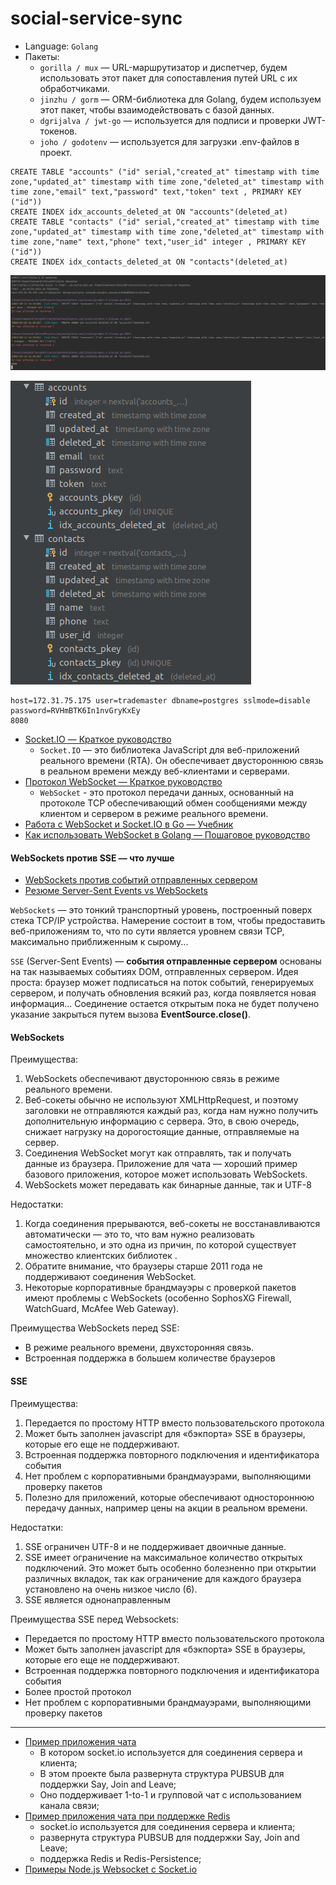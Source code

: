 # social-service-sync

+ Language: `Golang`
+ Пакеты:
  - `gorilla / mux` — URL-маршрутизатор и диспетчер, будем использовать этот пакет для сопоставления путей URL с их обработчиками.
  - `jinzhu / gorm` — ORM-библиотека для Golang, будем используем этот пакет, чтобы взаимодействовать с базой данных.
  - `dgrijalva / jwt-go` — используется для подписи и проверки JWT-токенов.
  - `joho / godotenv` — используется для загрузки .env-файлов в проект.

```shell script
CREATE TABLE "accounts" ("id" serial,"created_at" timestamp with time zone,"updated_at" timestamp with time zone,"deleted_at" timestamp with time zone,"email" text,"password" text,"token" text , PRIMARY KEY ("id"))  
CREATE INDEX idx_accounts_deleted_at ON "accounts"(deleted_at)   
CREATE TABLE "contacts" ("id" serial,"created_at" timestamp with time zone,"updated_at" timestamp with time zone,"deleted_at" timestamp with time zone,"name" text,"phone" text,"user_id" integer , PRIMARY KEY ("id"))  
CREATE INDEX idx_contacts_deleted_at ON "contacts"(deleted_at)   
```

![Screenshot-1](screenshot_1.png)

![Screenshot-2](screenshot_2.png)

```shell script
host=172.31.75.175 user=trademaster dbname=postgres sslmode=disable password=RVHmBTK6In1nvGryKxEy
8080
```

* [Socket.IO — Краткое руководство](https://coderlessons.com/tutorials/kompiuternoe-programmirovanie/uznaite-socket-io/socket-io-kratkoe-rukovodstvo)
  * `Socket.IO` — это библиотека JavaScript для веб-приложений реального времени (RTA). Он обеспечивает двустороннюю связь в реальном времени между веб-клиентами и серверами.
* [Протокол WebSocket — Краткое руководство](https://nodejsdev.ru/doc/websocket)
  * `WebSocket` - это протокол передачи данных, основанный на протоколе TCP обеспечивающий обмен сообщениями между клиентом и сервером в режиме реального времени.
* [Работа с WebSocket и Socket.IO в Go — Учебник](https://tutorialedge.net/golang/golang-websockets-tutorial)
* [Как использовать WebSocket в Golang — Пошаговое руководство](https://yalantis.com/blog/how-to-build-websockets-in-go)

#### WebSockets против SSE — что лучше

* [WebSockets против событий отправленных сервером](https://ably.com/blog/websockets-vs-sse)
* [Резюме Server-Sent Events vs WebSockets](https://stackoverflow.com/questions/5195452/websockets-vs-server-sent-events-eventsource)

`WebSockets` — это тонкий транспортный уровень, построенный поверх стека TCP/IP устройства.
Намерение состоит в том, чтобы предоставить веб-приложениям то, что по сути является уровнем связи TCP, максимально приближенным к сырому...

`SSE` (Server-Sent Events) — **события отправленные сервером** основаны на так называемых событиях DOM, отправленных сервером.
Идея проста: браузер может подписаться на поток событий, генерируемых сервером, и получать обновления всякий раз, когда появляется новая информация...
Соединение остается открытым пока не будет получено указание закрыться путем вызова **EventSource.close()**.


#### WebSockets

Преимущества:
1. WebSockets обеспечивают двустороннюю связь в режиме реального времени.
2. Веб-сокеты обычно не используют XMLHttpRequest, и поэтому заголовки не отправляются каждый раз, когда нам нужно получить дополнительную информацию с сервера. Это, в свою очередь, снижает нагрузку на дорогостоящие данные, отправляемые на сервер.
3. Соединения WebSocket могут как отправлять, так и получать данные из браузера. Приложение для чата — хороший пример базового приложения, которое может использовать WebSockets.
4. WebSockets может передавать как бинарные данные, так и UTF-8

Недостатки:
1. Когда соединения прерываются, веб-сокеты не восстанавливаются автоматически — это то, что вам нужно реализовать самостоятельно, и это одна из причин, по которой существует множество клиентских библиотек .
2. Обратите внимание, что браузеры старше 2011 года не поддерживают соединения WebSocket.
3. Некоторые корпоративные брандмауэры с проверкой пакетов имеют проблемы с WebSockets (особенно SophosXG Firewall, WatchGuard, McAfee Web Gateway).

Преимущества WebSockets перед SSE:
+ В режиме реального времени, двухсторонняя связь.
+ Встроенная поддержка в большем количестве браузеров


#### SSE

Преимущества:
1. Передается по простому HTTP вместо пользовательского протокола
2. Может быть заполнен javascript для «бэкпорта» SSE в браузеры, которые его еще не поддерживают.
3. Встроенная поддержка повторного подключения и идентификатора события
4. Нет проблем с корпоративными брандмауэрами, выполняющими проверку пакетов
5. Полезно для приложений, которые обеспечивают одностороннюю передачу данных, например цены на акции в реальном времени.

Недостатки:
1. SSE ограничен UTF-8 и не поддерживает двоичные данные.
2. SSE имеет ограничение на максимальное количество открытых подключений. Это может быть особенно болезненно при открытии различных вкладок, так как ограничение для каждого браузера установлено на очень низкое число (6).
3. SSE является однонаправленным

Преимущества SSE перед Websockets:
+ Передается по простому HTTP вместо пользовательского протокола
+ Может быть заполнен javascript для «бэкпорта» SSE в браузеры, которые его еще не поддерживают.
+ Встроенная поддержка повторного подключения и идентификатора события
+ Более простой протокол
+ Нет проблем с корпоративными брандмауэрами, выполняющими проверку пакетов


---

+ [Пример приложения чата](https://github.com/kyopark2014/webchat-golang-socketio)
  - В котором socket.io используется для соединения сервера и клиента;
  - В этом проекте была развернута структура PUBSUB для поддержки Say, Join and Leave;
  - Оно поддерживает 1-to-1 и групповой чат с использованием канала связи;
+ [Пример приложения чата при поддержке Redis](https://levelup.gitconnected.com/building-chat-service-in-golang-and-websockets-backed-by-redis-b42a8784636c)
  - socket.io используется для соединения сервера и клиента;
  - развернута структура PUBSUB для поддержки Say, Join and Leave;
  - поддержка Redis и Redis-Persistence;
+ [Примеры Node.js Websocket с Socket.io](https://rukovodstvo.net/posts/id_1357)
